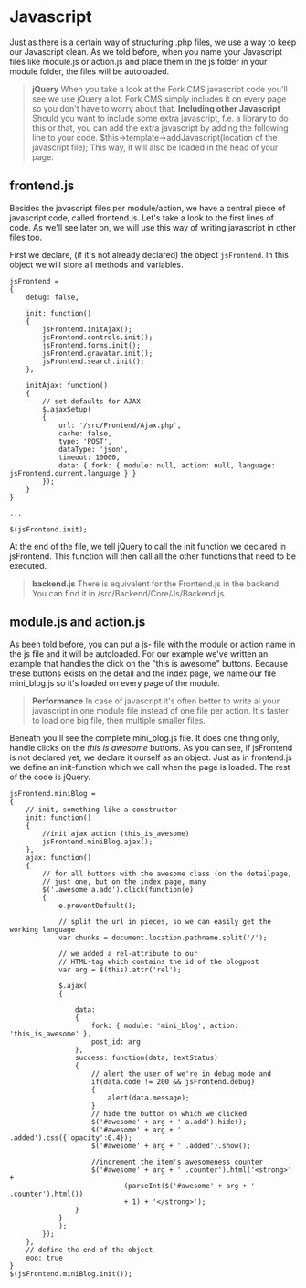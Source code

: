 # Javascript

Just as there is a certain way of structuring .php files, we use a way to keep our Javascript clean. As we told before, when you name your Javascript files like module.js or action.js and place them in the js folder in your module folder, the files will be autoloaded.

> **jQuery**
> When you take a look at the Fork CMS javascript code you'll see we use jQuery a lot. Fork CMS simply includes it on every page so you don't have to worry about that.
> **Including other Javascript**
> Should you want to include some extra javascript, f.e. a library to do this or that, you can add the extra javascript by adding the following line to your code.
  $this->template->addJavascript(location of the javascript file);
> This way, it will also be loaded in the head of your page.

## frontend.js

Besides the javascript files per module/action, we have a central piece of javascript code, called frontend.js. Let's take a look to the first lines of code. As we'll see later on, we will use this way of writing javascript in other files too.

First we declare, (if it's not already declared) the object `jsFrontend`. In this object we will store all methods and variables.

```
jsFrontend = 
{
	debug: false,

	init: function() 
	{
		jsFrontend.initAjax();
		jsFrontend.controls.init();
		jsFrontend.forms.init();
		jsFrontend.gravatar.init();
		jsFrontend.search.init();
	},

	initAjax: function()
	{
		// set defaults for AJAX
		$.ajaxSetup(
		{
			url: '/src/Frontend/Ajax.php',
			cache: false,
			type: 'POST',
			dataType: 'json',
			timeout: 10000,
			data: { fork: { module: null, action: null, language: jsFrontend.current.language } }
		});
	}
}

... 

$(jsFrontend.init);
```

At the end of the file, we tell jQuery to call the init function we declared in jsFrontend. This function will then call all the other functions that need to be executed.

> **backend.js**
> There is equivalent for the Frontend.js in the backend. You can find it in /src/Backend/Core/Js/Backend.js.

## module.js and action.js

As been told before, you can put a js- file with the module or action name in the js file and it will be autoloaded. For our example we've written an example that handles the click on the "this is awesome" buttons. Because these buttons exists on the detail and the index page, we name our file mini_blog.js so it's loaded on every page of the module.

> **Performance**
> In case of javascript it's often better to write al your javascript in one module file instead of one file per action. It's faster to load one big file, then multiple smaller files.

Beneath you'll see the complete mini_blog.js file. It does one thing only, handle clicks on the *this is awesome* buttons. As you can see, if jsFrontend is not declared yet, we declare it ourself as an object. Just as in frontend.js we define an init-function which we call when the page is loaded. The rest of the code is jQuery.

```
jsFrontend.miniBlog = 
{
	// init, something like a constructor
	init: function() 
	{		
		//init ajax action (this_is_awesome)
		jsFrontend.miniBlog.ajax();
	},
	ajax: function()
	{
		// for all buttons with the awesome class (on the detailpage,
		// just one, but on the index page, many
		$('.awesome a.add').click(function(e)
		{
			e.preventDefault();
			
			// split the url in pieces, so we can easily get the working language
			var chunks = document.location.pathname.split('/');
			
			// we added a rel-attribute to our
			// HTML-tag which contains the id of the blogpost
			var arg = $(this).attr('rel');
			
			$.ajax(
			{ 
				
				data: 
				{ 
					fork: { module: 'mini_blog', action: 'this_is_awesome' }, 
					post_id: arg 
				},
				success: function(data, textStatus) 
				{	
					// alert the user of we're in debug mode and 
					if(data.code != 200 && jsFrontend.debug)
					{
						alert(data.message);
					}	
					// hide the button on which we clicked
					$('#awesome' + arg + ' a.add').hide();
					$('#awesome' + arg + ' .added').css({'opacity':0.4});
					$('#awesome' + arg + ' .added').show();
												
					//increment the item's awesomeness counter
					$('#awesome' + arg + ' .counter').html('<strong>' +
 							(parseInt($('#awesome' + arg + ' .counter').html())
							+ 1) + '</strong>');
				}
			}
			);		
		});
	},
	// define the end of the object
	eoo: true
}
$(jsFrontend.miniBlog.init());
```
